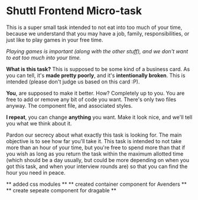 # Shuttl Frontend Micro-task

This is a super small task intended to not eat into too much of your time, because we understand that you may have a job, family, responsibilities, or just like to play games in your free time.

_Playing games is important (along with the other stuff), and we don't want to eat too much into your time._

**What is this task?**
This is supposed to be some kind of a business card. As you can tell, it's **made pretty poorly**, and it's **intentionally broken**. This is intended (please don't judge us based on this card :P).

**You**, are supposed to make it better.
How? Completely up to you.
You are free to add or remove any bit of code you want. There's only two files anyway. The component file, and associated styles.

**I repeat**, you can change **anything** you want.
Make it look nice, and we'll tell you what we think about it.

Pardon our secrecy about what exactly this task is looking for. The main objective is to see how far you'll take it.
This task is intended to not take more than an hour of your time, but you're free to spend more than that if you wish as long as you return the task within the maximum allotted time (which should be a day usually, but could be more depending on when you got this task, and when your interview rounds are) so that you can find the hour you need in peace.


** added css modules **
** created container component for Avenders **
** create sepeate component for dragable **